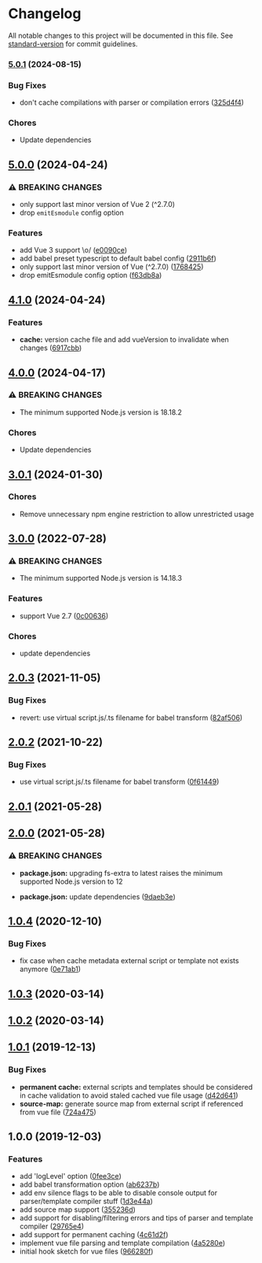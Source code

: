# Changelog

All notable changes to this project will be documented in this file. See [standard-version](https://github.com/conventional-changelog/standard-version) for commit guidelines.

### [5.0.1](https://github.com/prepair/require-extension-vue/compare/v5.0.0...v5.0.1) (2024-08-15)


### Bug Fixes

* don't cache compilations with parser or compilation errors ([325d4f4](https://github.com/prepair/require-extension-vue/commit/325d4f4635e95b15836a749be33a33750e1bef5c))

### Chores

* Update dependencies

## [5.0.0](https://github.com/prepair/require-extension-vue/compare/v4.1.0...v5.0.0) (2024-04-24)


### ⚠ BREAKING CHANGES

* only support last minor version of Vue 2 (^2.7.0)
* drop `emitEsmodule` config option

### Features

* add Vue 3 support \o/ ([e0090ce](https://github.com/prepair/require-extension-vue/commit/e0090cea9c900a0eb7b3f3d7e19d0564d352b728))
* add babel preset typescript to default babel config ([2911b6f](https://github.com/prepair/require-extension-vue/commit/2911b6f8aca4d0f96b8a08b82293710e4b420e30))
* only support last minor version of Vue (^2.7.0) ([1768425](https://github.com/prepair/require-extension-vue/commit/1768425f145f8303235d4c8d935a3cc85bae706e))
* drop emitEsmodule config option ([f63db8a](https://github.com/prepair/require-extension-vue/commit/f63db8a4eb9d6cd2c719c5523428e37dfbc8cb3e))

## [4.1.0](https://github.com/prepair/require-extension-vue/compare/v4.0.0...v4.1.0) (2024-04-24)


### Features

* **cache:** version cache file and add vueVersion to invalidate when changes ([6917cbb](https://github.com/prepair/require-extension-vue/commit/6917cbb7740e83f390a922b48a292fbb832ec749))

## [4.0.0](https://github.com/prepair/require-extension-vue/compare/v3.0.0...v4.0.0) (2024-04-17)


### ⚠ BREAKING CHANGES

* The minimum supported Node.js version is 18.18.2

### Chores

* Update dependencies


## [3.0.1](https://github.com/prepair/require-extension-vue/compare/v3.0.0...v3.0.1) (2024-01-30)

### Chores

* Remove unnecessary npm engine restriction to allow unrestricted usage

## [3.0.0](https://github.com/prepair/require-extension-vue/compare/v2.0.3...v3.0.0) (2022-07-28)

### ⚠ BREAKING CHANGES

* The minimum supported Node.js version is 14.18.3

### Features

* support Vue 2.7 ([0c00636](https://github.com/prepair/require-extension-vue/commit/0c00636ab7742578501c579b3d9ba95771c99584))

### Chores

* update dependencies

## [2.0.3](https://github.com/prepair/require-extension-vue/compare/v2.0.2...v2.0.3) (2021-11-05)

### Bug Fixes

* revert: use virtual script.js/.ts filename for babel transform ([82af506](https://github.com/prepair/require-extension-vue/commit/82af506ff710c0d3fa63f68789f101c7ca1ad03a))

## [2.0.2](https://github.com/prepair/require-extension-vue/compare/v2.0.1...v2.0.2) (2021-10-22)

### Bug Fixes

* use virtual script.js/.ts filename for babel transform ([0f61449](https://github.com/prepair/require-extension-vue/commit/0f614499308db04effa0b6ad3cb80ed401ff7a14))

## [2.0.1](https://github.com/prepair/require-extension-vue/compare/v2.0.0...v2.0.1) (2021-05-28)

## [2.0.0](https://github.com/prepair/require-extension-vue/compare/v1.0.4...v2.0.0) (2021-05-28)

### ⚠ BREAKING CHANGES

* **package.json:** upgrading fs-extra to latest raises the minimum
supported Node.js version to 12

* **package.json:** update dependencies ([9daeb3e](https://github.com/prepair/require-extension-vue/commit/9daeb3e0a84513982ffef9491122b4f24e4a1cad))

## [1.0.4](https://github.com/prepair/require-extension-vue/compare/v1.0.3...v1.0.4) (2020-12-10)

### Bug Fixes

* fix case when cache metadata external script or template not exists anymore ([0e71ab1](https://github.com/prepair/require-extension-vue/commit/0e71ab10bd1ee67907605595333da9384a583cf7))

## [1.0.3](https://github.com/prepair/require-extension-vue/compare/v1.0.2...v1.0.3) (2020-03-14)

## [1.0.2](https://github.com/prepair/require-extension-vue/compare/v1.0.1...v1.0.2) (2020-03-14)

## [1.0.1](https://github.com/prepair/require-extension-vue/compare/v1.0.0...v1.0.1) (2019-12-13)

### Bug Fixes

* **permanent cache:** external scripts and templates should be considered in cache validation to avoid staled cached vue file usage ([d42d641](https://github.com/prepair/require-extension-vue/commit/d42d64189f818fce95c6d3525b35f764f66a8211))
* **source-map:** generate source map from external script if referenced from vue file ([724a475](https://github.com/prepair/require-extension-vue/commit/724a475d730d1ef5ea87cbb012333639b648809e))

## 1.0.0 (2019-12-03)

### Features

* add 'logLevel' option ([0fee3ce](https://github.com/prepair/require-extension-vue/commit/0fee3ced669f0f4fcbc54341c97cc078963954fa))
* add babel transformation option ([ab6237b](https://github.com/prepair/require-extension-vue/commit/ab6237bc371305aacb0e38ccfd04f52dacd4a462))
* add env silence flags to be able to disable console output for parser/template compiler stuff ([1d3e44a](https://github.com/prepair/require-extension-vue/commit/1d3e44ac26c1e9ca17f49b7222c503b365b765d9))
* add source map support ([355236d](https://github.com/prepair/require-extension-vue/commit/355236d081a8c7d0becf2b903e6f326aed037843))
* add support for disabling/filtering errors and tips of parser and template compiler ([29765e4](https://github.com/prepair/require-extension-vue/commit/29765e445f4d1f2e06f8af14674d3d7518a95cb0))
* add support for permanent caching ([4c61d2f](https://github.com/prepair/require-extension-vue/commit/4c61d2f2f6248c67a14dad27d652220c16783ff1))
* implement vue file parsing and template compilation ([4a5280e](https://github.com/prepair/require-extension-vue/commit/4a5280e1f152627ce8727a2dd43ce7d148360323))
* initial hook sketch for vue files ([966280f](https://github.com/prepair/require-extension-vue/commit/966280f13efd461a0bd0b69c70e869f8c8914440))
